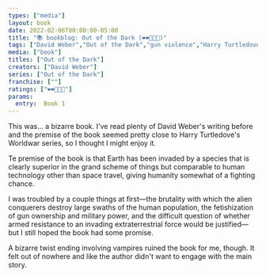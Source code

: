 ```yaml
---
types: ["media"]
layout: book
date: 2022-02-06T00:00:00-05:00
title: "📚 bookblog: Out of the Dark (❤️❤️🖤🖤🖤)"
tags: ["David Weber","Out of the Dark","gun violence","Harry Turtledove","Worldwar","non-violence"]
media: ["book"]
titles: ["Out of the Dark"]
creators: ["David Weber"]
series: ["Out of the Dark"]
franchise: [""]
ratings: ["❤️❤️🖤🖤🖤"]
params:
  entry:  Book 1
---
```


This was... a bizarre book. I've read plenty of David Weber's writing before and the premise of the book seemed pretty close to Harry Turtledove's Worldwar series, so I thought I might enjoy it.

Te premise of the book is that Earth has been invaded by a species that is clearly superior in the grand scheme of things but comparable to human technology other than space travel, giving humanity somewhat of a fighting chance.

I was troubled by a couple things at first—the brutality with which the alien conquerers destroy large swaths of the human population, the fetishization of gun ownership and military power, and the difficult question of whether armed resistance to an invading extraterrestrial force would be justified—but I still hoped the book had some promise.

A bizarre twist ending involving vampires ruined the book for me, though. It felt out of nowhere and like the author didn't want to engage with the main story.